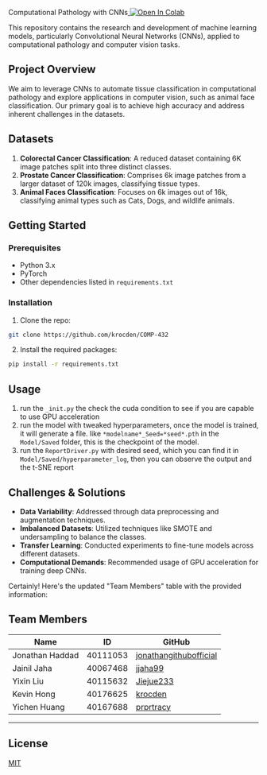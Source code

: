 

Computational Pathology with CNNs[ ![Open In Colab](https://colab.research.google.com/assets/colab-badge.svg)](https://colab.research.google.com/drive/1HsvvgckLQigXydq_PK6ACCfuw2YZhZ1i?usp=sharing)


This repository contains the research and development of machine learning models, particularly Convolutional Neural Networks (CNNs), applied to computational pathology and computer vision tasks.

## Project Overview

We aim to leverage CNNs to automate tissue classification in computational pathology and explore applications in computer vision, such as animal face classification. Our primary goal is to achieve high accuracy and address inherent challenges in the datasets.

## Datasets

1. **Colorectal Cancer Classification**: A reduced dataset containing 6K image patches split into three distinct classes.
2. **Prostate Cancer Classification**: Comprises 6k image patches from a larger dataset of 120k images, classifying tissue types.
3. **Animal Faces Classification**: Focuses on 6k images out of 16k, classifying animal types such as Cats, Dogs, and wildlife animals.

## Getting Started

### Prerequisites

- Python 3.x
- PyTorch
- Other dependencies listed in `requirements.txt`

### Installation

1. Clone the repo:
```bash
git clone https://github.com/krocden/COMP-432
```

2. Install the required packages:
```bash
pip install -r requirements.txt
```

## Usage

1. run the `_init.py` the check the cuda condition to see if you are capable to use GPU acceleration
2. run the model with tweaked hyperparameters, once the model is trained, it will generate a file.
like `*modelname*_Seed=*seed*.pth` in the `Model/Saved` folder, this is the checkpoint of the model.
3. run the `ReportDriver.py` with desired seed, which you can find it in `Model/Saved/hyperparameter_log`,
then you can observe the output and the t-SNE report

## Challenges & Solutions

- **Data Variability**: Addressed through data preprocessing and augmentation techniques.
- **Imbalanced Datasets**: Utilized techniques like SMOTE and undersampling to balance the classes.
- **Transfer Learning**: Conducted experiments to fine-tune models across different datasets.
- **Computational Demands**: Recommended usage of GPU acceleration for training deep CNNs.

Certainly! Here's the updated "Team Members" table with the provided information:


## Team Members

| Name            | ID       | GitHub                              |
|-----------------|----------|-------------------------------------|
| Jonathan Haddad | 40111053 | [jonathangithubofficial](https://github.com/jonathangithubofficial) |
| Jainil Jaha     | 40067468 | [jjaha99](https://github.com/jjaha99)                   |
| Yixin Liu       | 40115632 | [Jiejue233](https://github.com/Jiejue233)                |
| Kevin Hong      | 40176625 | [krocden](https://github.com/krocden)                   |
| Yichen Huang     | 40167688 | [prprtracy](https://github.com/prprtracy)                |

---
## License

[MIT](https://choosealicense.com/licenses/mit/)
